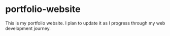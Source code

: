 # portfolio-website
This is my portfolio website.
I plan to update it as I progress through my web development journey.

